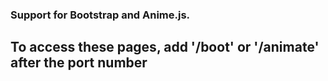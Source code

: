 ### Support for Bootstrap and Anime.js.
## To access these pages, add '/boot' or '/animate' after the port number
